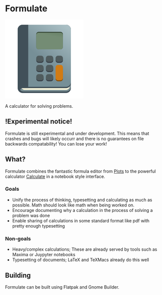 # Formulate
![Formulate logo](data/icons/hicolor/scalable/apps/com.github.eemilp.Formulate.svg)

A calculator for solving problems.

## !Experimental notice!
Formulate is still experimental and under development. This means that crashes and bugs will likely occurr and there is no guarantees on file backwards compatability! You can lose your work!

## What?
Formulate combines the fantastic formula editor from [Plots](https://github.com/alexhuntley/Plots) to the powerful calculator [Calculate](https://qalculate.github.io/) in a notebook style interface. 

### Goals
 - Unify the process of thinking, typesetting and calculating as much as possible. Math should look like math when being worked on. 
 - Encourage documenting why a calculation in the process of solving a problem was done
 - Enable sharing of calculations in some standard format like pdf with pretty enough typesetting

### Non-goals
 - Heavy/complex calculations; These are already served by tools such as Maxima or Juypyter notebooks
 - Typesetting of documents; LaTeX and TeXMacs already do this well

## Building
Formulate can be built using Flatpak and Gnome Builder. 
